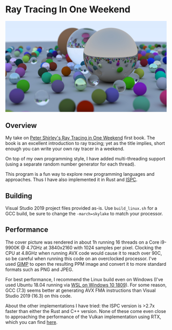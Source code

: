 # Ray Tracing In One Weekend

<img align="center" src="https://github.com/GPSnoopy/RayTracingInOneWeekend/blob/master/Book1.jpg">

## Overview

My take on [Peter Shirley's Ray Tracing in One Weekend](https://github.com/petershirley/raytracinginoneweekend) first book. The book is an excellent introduction to ray tracing; yet as the title implies, short enough you can write your own ray tracer in a weekend.

On top of my own programming style, I have added multi-threading support (using a separate random number generator for each thread).

This program is a fun way to explore new programming languages and approaches. Thus I have also implemented it in Rust and [ISPC](https://ispc.github.io/index.html).

## Building

Visual Studio 2019 project files provided as-is. Use `build_linux.sh` for a GCC build, be sure to change the `-march=skylake` to match your  processor.

## Performance

The cover picture was rendered in about 1h running 16 threads on a Core i9-9900K @ 4.7GHz at 3840x2160 with 1024 samples per pixel. Clocking the CPU at 4.8GHz when running AVX code would cause it to reach over 90C, so be careful when running this code on an overclocked processor. I've used [GIMP](https://www.gimp.org/) to open the resulting PPM image and convert it to more standard formats such as PNG and JPEG.

For best performance, I recommend the Linux build even on Windows (I've used Ubuntu 18.04 running via [WSL on Windows 10 1809](https://en.wikipedia.org/wiki/Windows_Subsystem_for_Linux)). For some reason, GCC (7.3) seems better at generating AVX FMA instructions than Visual Studio 2019 (16.3) on this code.

About the other implementations I have tried: the ISPC version is >2.7x faster than either the Rust and C++ version. None of these come even close to approaching the performance of the Vulkan implementation using RTX, which you can find [here]( https://github.com/GPSnoopy/RayTracingInVulkan/).
